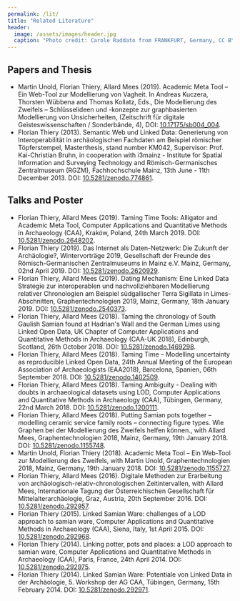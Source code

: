 ```yaml
---
permalink: /lit/
title: "Related Literature"
header:
  image: /assets/images/header.jpg
  caption: "Photo credit: Carole Raddato from FRANKFURT, Germany, CC BY-SA 2.0, via [**Wikimedia Commons**](https://commons.wikimedia.org/wiki/File:Terra_sigillata,_Gallo-Roman_Museum_of_Tongeren,_Belgium_(27032316984).jpg)"
---
```


## Papers and Thesis

-   Martin Unold, Florian Thiery, Allard Mees (2019). Academic Meta Tool – Ein Web-Tool zur Modellierung von Vagheit. In Andreas Kuczera, Thorsten Wübbena and Thomas Kollatz, Eds., Die Modellierung des Zweifels – Schlüsselideen und -konzepte zur graphbasierten Modellierung von Unsicherheiten, (Zeitschrift für digitale Geisteswissenschaften / Sonderbände, 4), DOI: [10.17175/sb004_004](http://dx.doi.org/10.17175/sb004_004).
-   Florian Thiery (2013). Semantic Web und Linked Data: Generierung von Interoperabilität in archäologischen Fachdaten am Beispiel römischer Töpferstempel, Masterthesis, stand number KM042, Supervisor: Prof. Kai-Christian Bruhn, in cooperation with i3mainz - Institute for Spatial Information and Surveying Technology and Römisch-Germanisches Zentralmuseum (RGZM), Fachhochschule Mainz, 13th June - 11th December 2013. DOI: [10.5281/zenodo.774861](https://doi.org/10.5281/zenodo.774861).

## Talks and Poster

-   Florian Thiery, Allard Mees (2019). Taming Time Tools: Alligator and Academic Meta Tool, Computer Applications and Quantitative Methods in Archaeology (CAA), Kraków, Poland, 24th March 2019. DOI: [10.5281/zenodo.2648202](https://doi.org/10.5281/zenodo.2648202).
-   Florian Thiery (2019). Das Internet als Daten-Netzwerk: Die Zukunft der Archäologie?, Wintervorträge 2019, Gesellschaft der Freunde des Römisch-Germanischen Zentralmuseums in Mainz e.V. Mainz, Germany, 02nd April 2019. DOI: [10.5281/zenodo.2620929](https://doi.org/10.5281/zenodo.2620929).
-   Florian Thiery, Allard Mees (2019). Dating Mechanism: Eine Linked Data Strategie zur interoperablen und nachvollziehbaren Modellierung relativer Chronologien am Beispiel südgallischer Terra Sigillata in Limes-Abschnitten, Graphentechnologien 2019, Mainz, Germany, 18th January 2019. DOI: [10.5281/zenodo.2540373](https://doi.org/10.5281/zenodo.2540373).
-   Florian Thiery, Allard Mees (2018). Taming the chronology of South Gaulish Samian found at Hadrian's Wall and the German Limes using Linked Open Data, UK Chapter of Computer Applications and Quantitative Methods in Archaeology (CAA-UK 2018), Edinburgh, Scotland, 26th October 2018. DOI: [10.5281/zenodo.1469298](https://doi.org/10.5281/zenodo.1469298).
-   Florian Thiery, Allard Mees (2018). Taming Time – Modelling uncertainty as reproducible Linked Open Data, 24th Annual Meeting of the European Association of Archaeologists (EAA2018), Barcelona, Spanien, 06th September 2018. DOI: [10.5281/zenodo.1402509](https://doi.org/10.5281/zenodo.1402509).
-   Florian Thiery, Allard Mees (2018). Taming Ambiguity - Dealing with doubts in archaeological datasets using LOD, Computer Applications and Quantitative Methods in Archaeology (CAA), Tübingen, Germany, 22nd March 2018. DOI: [10.5281/zenodo.1200111](https://doi.org/10.5281/zenodo.1200111).
-   Florian Thiery, Allard Mees (2018). Putting Samian pots together – modelling ceramic service family roots – connecting figure types. Wie Graphen bei der Modellierung des Zweifels helfen können., with Allard Mees, Graphentechnologien 2018, Mainz, Germany, 19th January 2018. DOI: [10.5281/zenodo.1155748](https://doi.org/10.5281/zenodo.1155748).
-   Martin Unold, Florian Thiery (2018). Academic Meta Tool – Ein Web-Tool zur Modellierung des Zweifels, with Martin Unold, Graphentechnologien 2018, Mainz, Germany, 19th January 2018. DOI: [10.5281/zenodo.1155727](https://doi.org/10.5281/zenodo.1155727).
-   Florian Thiery, Allard Mees (2016). Digitale Methoden zur Erarbeitung von archäologisch-relativ-chronologischen Zeitintervallen, with Allard Mees, Internationale Tagung der Österreichischen Gesellschaft für Mittelalterarchäologie, Graz, Austria, 20th September 2016. DOI: [10.5281/zenodo.292957](https://doi.org/10.5281/zenodo.292957).
-   Florian Thiery (2015). Linked Samian Ware: challenges of a LOD approach to samian ware, Computer Applications and Quantitative Methods in Archaeology (CAA), Siena, Italy, 1st April 2015. DOI: [10.5281/zenodo.292968](https://doi.org/10.5281/zenodo.292968).
-   Florian Thiery (2014). Linking potter, pots and places: a LOD approach to samian ware, Computer Applications and Quantitative Methods in Archaeology (CAA), Paris, France, 24th April 2014. DOI: [10.5281/zenodo.292975](https://doi.org/10.5281/10.5281/zenodo.292975).
-   Florian Thiery (2014). Linked Samian Ware: Potentiale von Linked Data in der Archäologie, 5. Workshop der AG CAA, Tübingen, Germany, 15th February 2014. DOI: [10.5281/zenodo.292971](https://doi.org/10.5281/zenodo.292971).
